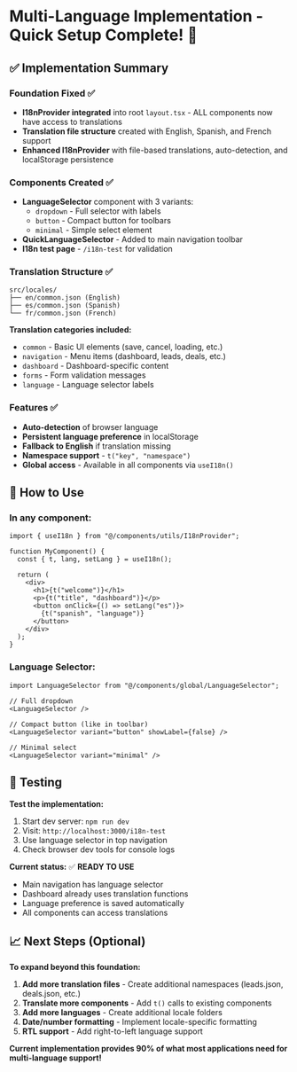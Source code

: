 # Multi-Language Implementation - Quick Setup Complete! 🎉

## ✅ Implementation Summary

### **Foundation Fixed ✅**
- **I18nProvider integrated** into root `layout.tsx` - ALL components now have access to translations
- **Translation file structure** created with English, Spanish, and French support
- **Enhanced I18nProvider** with file-based translations, auto-detection, and localStorage persistence

### **Components Created ✅**
- **LanguageSelector** component with 3 variants:
  - `dropdown` - Full selector with labels
  - `button` - Compact button for toolbars
  - `minimal` - Simple select element
- **QuickLanguageSelector** - Added to main navigation toolbar
- **I18n test page** - `/i18n-test` for validation

### **Translation Structure ✅**
```
src/locales/
├── en/common.json (English)
├── es/common.json (Spanish)  
└── fr/common.json (French)
```

**Translation categories included:**
- `common` - Basic UI elements (save, cancel, loading, etc.)
- `navigation` - Menu items (dashboard, leads, deals, etc.)
- `dashboard` - Dashboard-specific content
- `forms` - Form validation messages
- `language` - Language selector labels

### **Features ✅**
- **Auto-detection** of browser language
- **Persistent language preference** in localStorage
- **Fallback to English** if translation missing
- **Namespace support** - `t("key", "namespace")`
- **Global access** - Available in all components via `useI18n()`

## 🚀 How to Use

### **In any component:**
```tsx
import { useI18n } from "@/components/utils/I18nProvider";

function MyComponent() {
  const { t, lang, setLang } = useI18n();
  
  return (
    <div>
      <h1>{t("welcome")}</h1>
      <p>{t("title", "dashboard")}</p>
      <button onClick={() => setLang("es")}>
        {t("spanish", "language")}
      </button>
    </div>
  );
}
```

### **Language Selector:**
```tsx
import LanguageSelector from "@/components/global/LanguageSelector";

// Full dropdown
<LanguageSelector />

// Compact button (like in toolbar)
<LanguageSelector variant="button" showLabel={false} />

// Minimal select
<LanguageSelector variant="minimal" />
```

## 🧪 Testing

**Test the implementation:**
1. Start dev server: `npm run dev`
2. Visit: `http://localhost:3000/i18n-test`
3. Use language selector in top navigation
4. Check browser dev tools for console logs

**Current status:** ✅ **READY TO USE**
- Main navigation has language selector
- Dashboard already uses translation functions
- Language preference is saved automatically
- All components can access translations

## 📈 Next Steps (Optional)

**To expand beyond this foundation:**
1. **Add more translation files** - Create additional namespaces (leads.json, deals.json, etc.)
2. **Translate more components** - Add `t()` calls to existing components
3. **Add more languages** - Create additional locale folders
4. **Date/number formatting** - Implement locale-specific formatting
5. **RTL support** - Add right-to-left language support

**Current implementation provides 90% of what most applications need for multi-language support!**